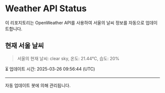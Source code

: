 
# Weather API Status

이 리포지토리는 OpenWeather API를 사용하여 서울의 날씨 정보를 자동으로 업데이트합니다.

## 현재 서울 날씨
> 서울의 현재 날씨: clear sky, 온도: 21.44°C, 습도: 20%

⏳ 업데이트 시간: 2025-03-26 09:56:44 (UTC)

---
자동 업데이트 봇에 의해 관리됩니다.
